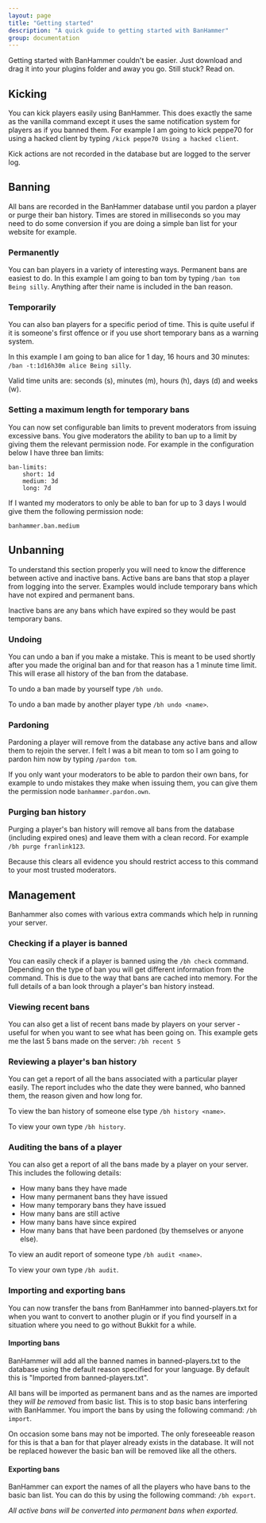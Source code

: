 ```yaml
---
layout: page
title: "Getting started"
description: "A quick guide to getting started with BanHammer"
group: documentation
---
```


<p class="lead">Getting started with BanHammer couldn't be easier. Just download and drag it into your plugins folder and away you go. Still stuck? Read on.</p>

## Kicking

You can kick players easily using BanHammer. This does exactly the same as the vanilla command except it uses the same notification system for players as if you banned them. For example I am going to kick peppe70 for using a hacked client by typing `/kick peppe70 Using a hacked client`.

Kick actions are not recorded in the database but are logged to the server log.

## Banning

All bans are recorded in the BanHammer database until you pardon a player or purge their ban history. Times are stored in milliseconds so you may need to do some conversion if you are doing a simple ban list for your website for example.

### Permanently

You can ban players in a variety of interesting ways. Permanent bans are easiest to do. In this example I am going to ban tom by typing `/ban tom Being silly`. Anything after their name is included in the ban reason.

### Temporarily

You can also ban players for a specific period of time. This is quite useful if it is someone's first offence or if you use short temporary bans as a warning system.

In this example I am going to ban alice for 1 day, 16 hours and 30 minutes: `/ban -t:1d16h30m alice Being silly`.

Valid time units are: seconds (s), minutes (m), hours (h), days (d) and weeks (w).

### Setting a maximum length for temporary bans

You can now set configurable ban limits to prevent moderators from issuing excessive bans. You give moderators the ability to ban up to a limit by giving them the relevant permission node. For example in the configuration below I have three ban limits:

    ban-limits:
        short: 1d
        medium: 3d
        long: 7d

If I wanted my moderators to only be able to ban for up to 3 days I would give them the following permission node:

    banhammer.ban.medium

## Unbanning

To understand this section properly you will need to know the difference between active and inactive bans. Active bans are bans that stop a player from logging into the server. Examples would include temporary bans which have not expired and permanent bans.

Inactive bans are any bans which have expired so they would be past temporary bans.

### Undoing

You can undo a ban if you make a mistake. This is meant to be used shortly after you made the original ban and for that reason has a 1 minute time limit. This will erase all history of the ban from the database.

To undo a ban made by yourself type `/bh undo`.

To undo a ban made by another player type `/bh undo <name>`.

### Pardoning

Pardoning a player will remove from the database any active bans and allow them to rejoin the server. I felt I was a bit mean to tom so I am going to pardon him now by typing `/pardon tom`.

If you only want your moderators to be able to pardon their own bans, for example to undo mistakes they make when issuing them, you can give them the permission node `banhammer.pardon.own`.

### Purging ban history

Purging a player's ban history will remove all bans from the database (including expired ones) and leave them with a clean record. For example `/bh purge franlink123`.

Because this clears all evidence you should restrict access to this command to your most trusted moderators.

## Management

Banhammer also comes with various extra commands which help in running your server.

### Checking if a player is banned

You can easily check if a player is banned using the `/bh check` command. Depending on the type of ban you will get different information from the command. This is due to the way that bans are cached into memory. For the full details of a ban look through a player's ban history instead.

### Viewing recent bans

You can also get a list of recent bans made by players on your server - useful for when you want to see what has been going on. This example gets me the last 5 bans made on the server: `/bh recent 5`

### Reviewing a player's ban history

You can get a report of all the bans associated with a particular player easily. The report includes who the date they were banned, who banned them, the reason given and how long for.

To view the ban history of someone else type `/bh history <name>`.

To view your own type `/bh history`.

### Auditing the bans of a player

You can also get a report of all the bans made by a player on your server. This includes the following details:‭

* How many bans they have made
* How many permanent bans they have issued
* How many temporary bans they have issued
* How many bans are still active
* How many bans have since expired
* How many bans that have been pardoned (by themselves or anyone else).

To view an audit report of someone type `/bh audit <name>`.

To view your own type `/bh audit`.

### Importing and exporting bans

You can now transfer the bans from BanHammer into banned-players.txt for when you want to convert to another plugin or if you find yourself in a situation where you need to go without Bukkit for a while.

#### Importing bans

BanHammer will add all the banned names in banned-players.txt to the database using the default reason specified for your language. By default this is "Imported from banned-players.txt".

All bans will be imported as permanent bans and as the names are imported they *will be removed* from basic list. This is to stop basic bans interfering with BanHammer. You import the bans by using the following command: `/bh import`.

On occasion some bans may not be imported. The only foreseeable reason for this is that a ban for that player already exists in the database. It will not be replaced however the basic ban will be removed like all the others.

#### Exporting bans

BanHammer can export the names of all the players who have bans to the basic ban list. You can do this by using the following command: `/bh export`.

*All active bans will be converted into permanent bans when exported.*
